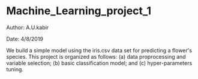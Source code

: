 # Machine_Learning_project_1

Author: A.U.kabir

Date: 4/8/2019

We build a simple model using the iris.csv data set for predicting a flower's species. This project is organized as follows: (a) data proprocessing and variable selection; (b) basic classification model; and (c) hyper-parameters tuning.
